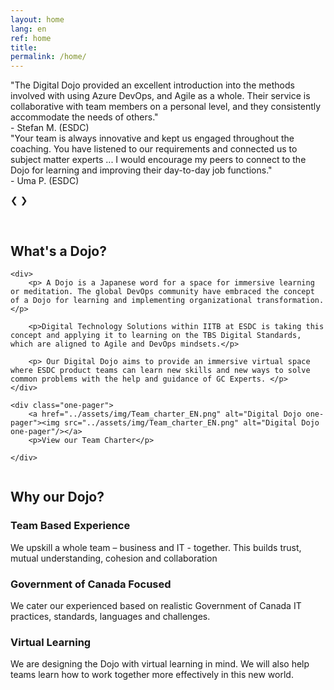 ```yaml
---
layout: home
lang: en
ref: home
title:  
permalink: /home/
---
```



 <!-- Slideshow container -->
<div class="slideshow-container fade">

  <!-- Full images with numbers and message Info -->
  <div class="Containers">
        "The Digital Dojo provided an excellent introduction into the methods involved with using Azure DevOps, and Agile as a whole. 
        Their service is collaborative with team members on a personal level, and they consistently accommodate the needs of others."
        <div class="signature">- Stefan M. (ESDC)</div>
  </div>

  <div class="Containers">
    "Your team is always innovative and kept us engaged throughout the coaching. You have listened to our requirements and connected us to subject matter experts ... I would encourage my peers to connect to the Dojo for learning and improving their day-to-day job functions."
    <div class="signature">- Uma P. (ESDC)</div>

  </div>

  <!-- Back and forward buttons -->
  <a class="Back" onclick="plusSlides(-1)" alt="Previous Testimonial">&#10094;</a>
  <a class="forward" onclick="plusSlides(1)"  alt="Next Testimonial">&#10095;</a>
</div>
<br>

<!-- The circles/dots -->
<div>
 <div class="div-center">
  <span class="dotty" onclick="currentSlide(1)"></span>
  <span class="dotty" onclick="currentSlide(2)"></span>
 </div>
</div> 


## What's a Dojo?

<div class="grid2">
 
    <div>
        <p> A Dojo is a Japanese word for a space for immersive learning or meditation. The global DevOps community have embraced the concept of a Dojo for learning and implementing organizational transformation.</p>

        <p>Digital Technology Solutions within IITB at ESDC is taking this concept and applying it to learning on the TBS Digital Standards, which are aligned to Agile and DevOps mindsets.</p>

        <p> Our Digital Dojo aims to provide an immersive virtual space where ESDC product teams can learn new skills and new ways to solve common problems with the help and guidance of GC Experts. </p>
    </div>

    <div class="one-pager">
        <a href="../assets/img/Team_charter_EN.png" alt="Digital Dojo one-pager"><img src="../assets/img/Team_charter_EN.png" alt="Digital Dojo one-pager"/></a>
        <p>View our Team Charter</p>
        
    </div>
</div>

<p><img src="../assets/img/decorative-dots.png" class="dots" role="presentation" alt=""></p>

## Why our Dojo?

### Team Based Experience 
We upskill a whole team – business and IT - together.​ This builds trust, mutual​ understanding, cohesion and​ collaboration

### Government of Canada Focused
We cater our experienced based on realistic Government of Canada IT practices, standards,​ languages and challenges.

### Virtual Learning
We are designing the Dojo with virtual learning in mind. We will also help teams learn how to work together more effectively in this new world.

